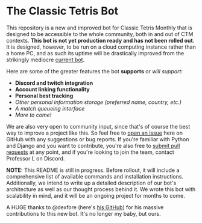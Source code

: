 # The Classic Tetris Bot

This repository is a new and improved bot for Classic Tetris Monthly that is designed to be accessible to the whole community, both in and out of CTM contexts. **This bot is not yet production ready and has not been rolled out.** It is designed, however, to be run on a cloud computing instance rather than a home PC, and as such its uptime will be drastically improved from the strikingly mediocre [current bot](https://github.com/professor-l/lsq-bot).

Here are some of the greater features the bot **supports** or _will support_:

* **Discord and twitch integration**
* **Account linking functionality**
* **Personal best tracking**
* _Other personal information storage (preferred name, country, etc.)_
* _A match queueing interface_
* _More to come!_

We are also very open to community input, since that's of course the best way to improve a project like this. So feel free to [open an issue](https://github.com/professor-l/classic-tetris-project/issues) here on GitHub with any suggestions or bug reports. If you're familiar with Python and Django and you want to contribute, you're also free to [submit pull requests](https://github.com/professor-l/classic-tetris-project/pulls) at any point, and if you're looking to join the team, contact Professor L on Discord.

**NOTE:** This README is still in progress. Before rollout, it will include a comprehensive list of available commands and installation instructions. Additionally, we intend to write up a detailed description of our bot's architecture as well as our thought process behind it. We wrote this bot with scalability in mind, and it will be an ongoing project for months to come. 

A HUGE thanks to @dexfore (here's [his GitHub](https://github.com/michaelelin)) for his massive contributions to this new bot. It's no longer my baby, but ours. 
